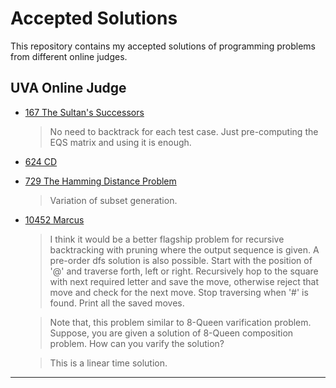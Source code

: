 # Accepted Solutions

This repository contains my accepted solutions of programming problems from different online judges.

## UVA Online Judge
*   [167 	The Sultan's Successors][0]  
    > No need to backtrack for each test case. Just pre-computing the EQS matrix and using it is enough.  

*   [624 	CD][1]  

*   [729 	The Hamming Distance Problem][2]  
    > Variation of subset generation.  
    
*   [10452 	Marcus][3]
    > I think it would be a better flagship problem for recursive backtracking with pruning where the output sequence is given. A pre-order dfs solution is also possible. Start with the position of '@' and traverse forth, left or right. Recursively hop to the square with next required letter and save the move, otherwise reject that move and check for the next move. Stop traversing when '#' is found. Print all the saved moves.   

    > Note that, this problem similar to 8-Queen varification problem. Suppose, you are given a solution of 8-Queen composition problem. How can you varify the solution?

    > This is a linear time solution.        


***

[0]: /uva/uva_00167_the_sultan_successor.cpp
[1]: /uva/uva_00624_CD.cpp
[2]: /uva/uva_00729_the_hamming_distance.cpp
[3]: /uva/uva_10452_Marcus.cpp


